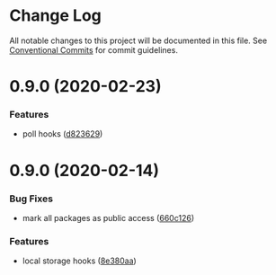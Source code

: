 # Change Log

All notable changes to this project will be documented in this file.
See [Conventional Commits](https://conventionalcommits.org) for commit guidelines.

# 0.9.0 (2020-02-23)


### Features

* poll hooks ([d823629](https://github.com/ecomfe/react-hooks/commit/d82362963234b6c5243ca79fdf2c4e006318e04c))





# 0.9.0 (2020-02-14)


### Bug Fixes

* mark all packages as public access ([660c126](https://github.com/ecomfe/react-hooks/commit/660c1265ee27cb0de0e7b456904a22f4370002d0))


### Features

* local storage hooks ([8e380aa](https://github.com/ecomfe/react-hooks/commit/8e380aac20da3a917e8ec50300d3410bec8e5c23))
